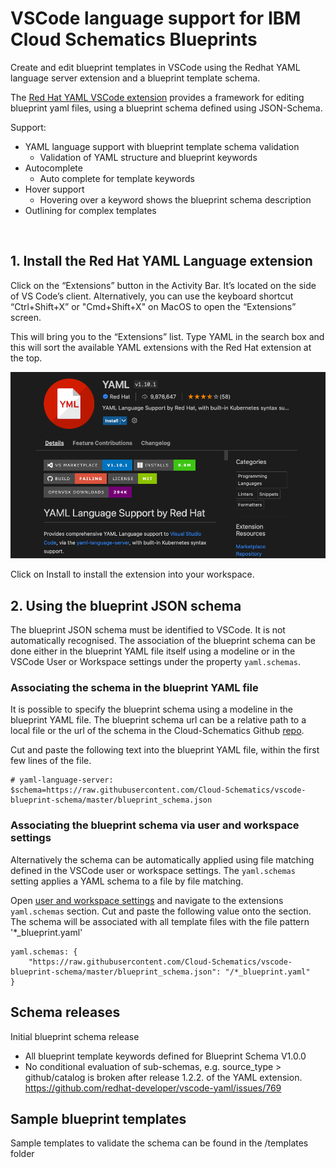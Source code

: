 # VSCode language support for IBM Cloud Schematics Blueprints 

Create and edit blueprint templates in VSCode using the Redhat YAML language server extension and a blueprint template schema. 

The [Red Hat YAML VSCode extension](https://marketplace.visualstudio.com/items?itemName=redhat.vscode-yaml) provides a framework for editing blueprint yaml files, using a blueprint schema defined using JSON-Schema. 

Support:
- YAML language support with blueprint template schema validation
  - Validation of YAML structure and blueprint keywords 
- Autocomplete
  - Auto complete for template keywords
- Hover support
  - Hovering over a keyword shows the blueprint schema description
- Outlining for complex templates  


<br/>

## 1. Install the Red Hat YAML Language extension 

Click on the “Extensions” button in the Activity Bar. It’s located on the side of VS Code’s client. Alternatively, you can use the keyboard shortcut “Ctrl+Shift+X” or "Cmd+Shift+X" on MacOS to open the “Extensions” screen.

This will bring you to the “Extensions” list. Type YAML in the search box and this will sort the available YAML extensions with the Red Hat extension at the top. 

![yamlextension](images/YAMLextension.png)

Click on Install to install the extension into your workspace. 

## 2. Using the blueprint JSON schema

The blueprint JSON schema must be identified to VSCode. It is not automatically recognised. The association of the blueprint schema can be done either in the blueprint YAML file itself using a modeline or in the VSCode User or Workspace settings under the property `yaml.schemas`.

### Associating the schema in the blueprint YAML file
It is possible to specify the blueprint schema using a modeline in the blueprint YAML file. The blueprint schema url can be a relative path to a local file or the url of the schema in the Cloud-Schematics Github [repo](https://github.com/Cloud-Schematics/vscode-blueprint-schema).  

Cut and paste the following text into the blueprint YAML file, within the first few lines of the file. 

```
# yaml-language-server: $schema=https://raw.githubusercontent.com/Cloud-Schematics/vscode-blueprint-schema/master/blueprint_schema.json
```

### Associating the blueprint schema via user and workspace settings
Alternatively the schema can be automatically applied using file matching defined in the VSCode user or workspace settings. The `yaml.schemas` setting applies a YAML schema to a file by file matching. 

Open [user and workspace settings](https://code.visualstudio.com/docs/getstarted/settings#_creating-user-and-workspace-settings) and navigate to the extensions `yaml.schemas` section. Cut and paste the following value onto the section. The schema will be associated with all template files with the file pattern '*_blueprint.yaml'

```
yaml.schemas: {
    "https://raw.githubusercontent.com/Cloud-Schematics/vscode-blueprint-schema/master/blueprint_schema.json": "/*_blueprint.yaml"
}
```



## Schema releases 
Initial blueprint schema release
- All blueprint template keywords defined for Blueprint Schema V1.0.0 
- No conditional evaluation of sub-schemas, e.g. source_type > github/catalog is broken after release 1.2.2. of the YAML extension. https://github.com/redhat-developer/vscode-yaml/issues/769 

## Sample blueprint templates

Sample templates to validate the schema can be found in the /templates folder 
